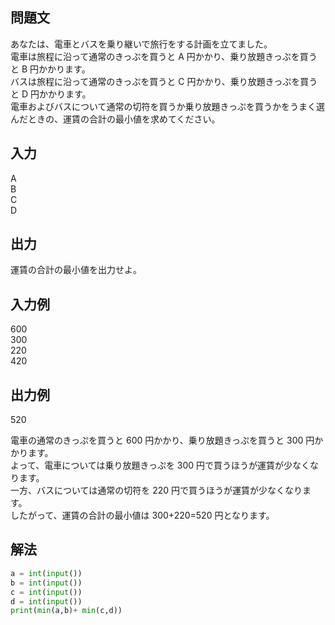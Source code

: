 ## 問題文
あなたは、電車とバスを乗り継いで旅行をする計画を立てました。  
電車は旅程に沿って通常のきっぷを買うと A 円かかり、乗り放題きっぷを買うと B 円かかります。  
バスは旅程に沿って通常のきっぷを買うと C 円かかり、乗り放題きっぷを買うと D 円かかります。  
電車およびバスについて通常の切符を買うか乗り放題きっぷを買うかをうまく選んだときの、運賃の合計の最小値を求めてください。
## 入力
A  
B  
C  
D  
## 出力
運賃の合計の最小値を出力せよ。
## 入力例
600  
300  
220  
420
## 出力例
520  

電車の通常のきっぷを買うと 600 円かかり、乗り放題きっぷを買うと 300 円かかります。  
よって、電車については乗り放題きっぷを 300 円で買うほうが運賃が少なくなります。  
一方、バスについては通常の切符を 220 円で買うほうが運賃が少なくなります。  
したがって、運賃の合計の最小値は 300+220=520 円となります。
## 解法

```python
a = int(input())
b = int(input())
c = int(input())
d = int(input())
print(min(a,b)+ min(c,d))